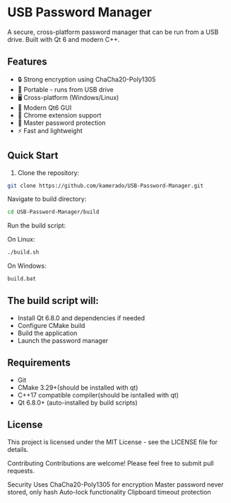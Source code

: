 # USB Password Manager

A secure, cross-platform password manager that can be run from a USB drive. Built with Qt 6 and modern C++.

## Features

- 🔒 Strong encryption using ChaCha20-Poly1305
- 💾 Portable - runs from USB drive
- 🖥️ Cross-platform (Windows/Linux)
- 🎨 Modern Qt6 GUI
- 📱 Chrome extension support
- 🔑 Master password protection
- ⚡ Fast and lightweight

## Quick Start

1. Clone the repository:
```bash
git clone https://github.com/kamerado/USB-Password-Manager.git
```
Navigate to build directory:
```bash
cd USB-Password-Manager/build
```
Run the build script:

On Linux:
```bash
./build.sh
```
On Windows:
```bat
build.bat
```

## The build script will:
- Install Qt 6.8.0 and dependencies if needed
- Configure CMake build
- Build the application
- Launch the password manager

## Requirements
- Git
- CMake 3.29+(should be installed with qt)
- C++17 compatible compiler(should be isntalled with qt)
- Qt 6.8.0+ (auto-installed by build scripts)

## License
This project is licensed under the MIT License - see the LICENSE file for details.

Contributing
Contributions are welcome! Please feel free to submit pull requests.

Security
Uses ChaCha20-Poly1305 for encryption
Master password never stored, only hash
Auto-lock functionality
Clipboard timeout protection
